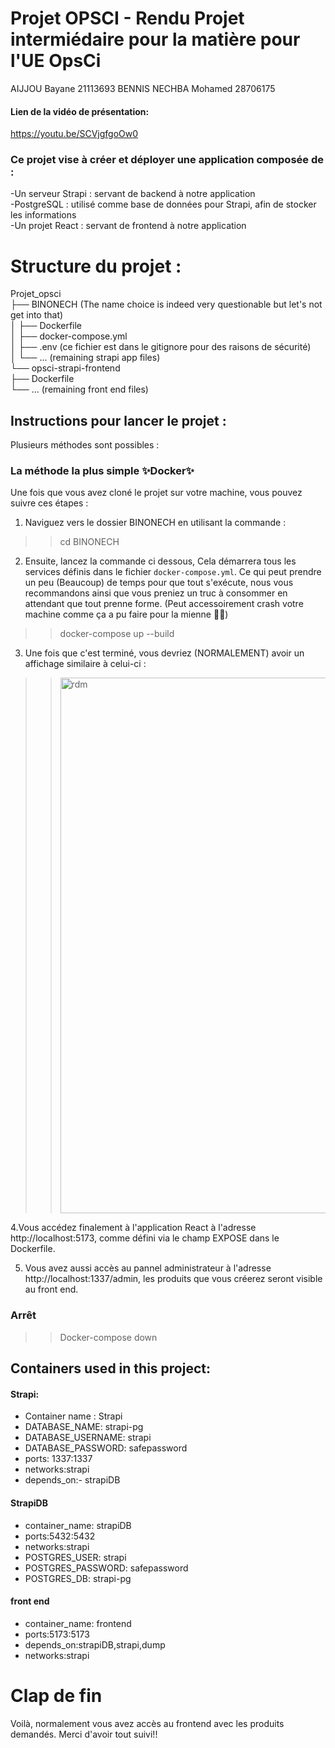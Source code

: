 # Projet OPSCI - Rendu Projet intermiédaire pour la matière pour l'UE OpsCi 
AIJJOU Bayane 21113693
BENNIS NECHBA Mohamed 28706175

#### Lien de la vidéo de présentation: 
https://youtu.be/SCVjgfgoOw0
### Ce projet vise à créer et déployer une application composée de :

-Un serveur Strapi : servant de backend à notre application\
-PostgreSQL : utilisé comme base de données pour Strapi, afin de stocker les informations\
-Un projet React : servant de frontend à notre application
# Structure du projet :
Projet_opsci\
├── BINONECH (The name choice is indeed very questionable but let's not get into that)\
│   ├── Dockerfile\
│   ├── docker-compose.yml\
│   ├── .env (ce fichier est dans le gitignore pour des raisons de sécurité)\
│   └── ... (remaining strapi app files)\
└── opsci-strapi-frontend\
    ├── Dockerfile\
    └── ... (remaining front end files)
## Instructions pour lancer le projet :

Plusieurs méthodes sont possibles :

### La méthode la plus simple ✨Docker✨

Une fois que vous avez cloné le projet sur votre machine, vous pouvez suivre ces étapes :

1. Naviguez vers le dossier BINONECH en utilisant la commande :
>>cd BINONECH

2. Ensuite, lancez la commande ci dessous, Cela démarrera tous les services définis dans le fichier `docker-compose.yml`.
Ce qui peut prendre un peu (Beaucoup) de temps pour que tout s'exécute, nous vous recommandons ainsi que vous preniez un truc à consommer en attendant que tout prenne forme. (Peut accessoirement crash votre machine comme ça a pu faire pour la mienne 🤭🤭)
>>docker-compose up --build


3. Une fois que c'est terminé, vous devriez (NORMALEMENT) avoir un affichage similaire à celui-ci :
>><img width="857" alt="rdm" src="https://github.com/hasleyy6/Projet-opsci/assets/141744710/2475a0a3-b470-4a36-8a7b-9d612d97ce93">

4.Vous accédez finalement à l'application React à l'adresse http://localhost:5173, comme défini via le champ EXPOSE dans le Dockerfile.

5. Vous avez aussi accès au pannel administrateur à l'adresse http://localhost:1337/admin, les produits que vous créerez seront visible au front end.

### Arrêt
>>Docker-compose down

## Containers used in this project:
#### Strapi:
- Container name : Strapi
- DATABASE_NAME: strapi-pg
- DATABASE_USERNAME: strapi
- DATABASE_PASSWORD: safepassword
- ports: 1337:1337
- networks:strapi
- depends_on:- strapiDB

#### StrapiDB
- container_name: strapiDB
- ports:5432:5432
- networks:strapi
- POSTGRES_USER: strapi
- POSTGRES_PASSWORD: safepassword
- POSTGRES_DB: strapi-pg

#### front end
- container_name: frontend
- ports:5173:5173
- depends_on:strapiDB,strapi,dump
- networks:strapi

# Clap de fin
Voilà, normalement vous avez accès au frontend avec les produits demandés. Merci d'avoir tout suivi!!

